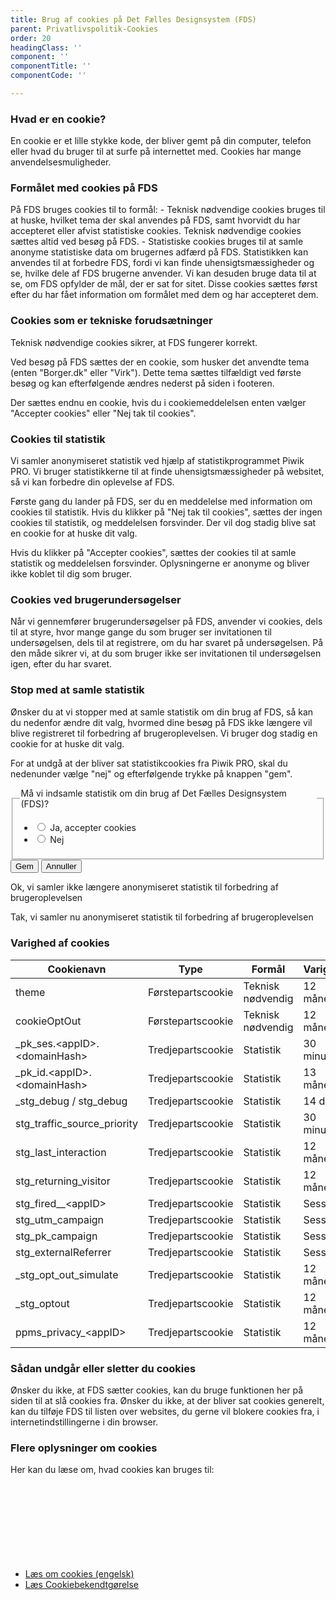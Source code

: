 ```yaml
---
title: Brug af cookies på Det Fælles Designsystem (FDS)
parent: Privatlivspolitik-Cookies
order: 20
headingClass: ''
component: ''
componentTitle: ''
componentCode: ''

---
```

<h3>Hvad er en cookie?</h3>

En cookie er et lille stykke kode, der bliver gemt på din computer, telefon eller hvad du bruger til at surfe på internettet med. Cookies har mange anvendelsesmuligheder. 

<h3>Formålet med cookies på FDS</h3>
På FDS bruges cookies til to formål:
- Teknisk nødvendige cookies bruges til at huske, hvilket tema der skal anvendes på FDS, samt hvorvidt du har accepteret eller afvist statistiske cookies. Teknisk nødvendige cookies sættes altid ved besøg på FDS.
- Statistiske cookies bruges til at samle anonyme statistiske data om brugernes adfærd på FDS. Statistikken kan anvendes til at forbedre FDS, fordi vi kan finde uhensigtsmæssigheder og se, hvilke dele af FDS brugerne anvender. Vi kan desuden bruge data til at se, om FDS opfylder de mål, der er sat for sitet. Disse cookies sættes først efter du har fået information om formålet med dem og har accepteret dem.

<h3>Cookies som er tekniske forudsætninger</h3>

Teknisk nødvendige cookies sikrer, at FDS fungerer korrekt. 

Ved besøg på FDS sættes der en cookie, som husker det anvendte tema (enten "Borger.dk" eller "Virk"). Dette tema sættes tilfældigt ved første besøg og kan efterfølgende ændres nederst på siden i footeren.

Der sættes endnu en cookie, hvis du i cookiemeddelelsen enten vælger "Accepter cookies" eller "Nej tak til cookies".

<h3>Cookies til statistik</h3>

Vi samler anonymiseret statistik ved hjælp af statistikprogrammet Piwik PRO. Vi bruger statistikkerne til at finde uhensigtsmæssigheder på websitet, så vi kan forbedre din oplevelse af FDS.

Første gang du lander på FDS, ser du en meddelelse med information om cookies til statistik. Hvis du klikker på "Nej tak til cookies", sættes der ingen cookies til statistik, og meddelelsen forsvinder. Der vil dog stadig blive sat en cookie for at huske dit valg. 

Hvis du klikker på "Accepter cookies", sættes der cookies til at samle statistik og meddelelsen forsvinder. Oplysningerne er anonyme og bliver ikke koblet til dig som bruger.

<h3>Cookies ved brugerundersøgelser</h3>

Når vi gennemfører brugerundersøgelser på FDS, anvender vi cookies, dels til at styre, hvor mange gange du som bruger ser invitationen til undersøgelsen, dels til at registrere, om du har svaret på undersøgelsen. På den måde sikrer vi, at du som bruger ikke ser invitationen til undersøgelsen igen, efter du har svaret.

<h3>Stop med at samle statistik</h3>

Ønsker du at vi stopper med at samle statistik om din brug af FDS, så kan du nedenfor ændre dit valg, hvormed dine besøg på FDS ikke længere vil blive registreret til forbedring af brugeroplevelsen. Vi bruger dog stadig en cookie for at huske dit valg.

For at undgå at der bliver sat statistikcookies fra Piwik PRO, skal du nedenunder vælge "nej" og efterfølgende trykke på knappen "gem".

<form id="cookieForm" method="post" action="/">
    <div class="form-group">
        <fieldset>
            <legend>Må vi indsamle statistik om din brug af Det Fælles Designsystem (FDS)?</legend>
            <ul class="nobullet-list">
                <li>
                    <input id="statCookiesYes" type="radio" name="statCookies" value="1" class="form-radio radio-large" />
                    <label for="statCookiesYes">Ja, accepter cookies</label>
                </li>
                <li>
                    <input id="statCookiesNo" type="radio" name="statCookies" value="0" class="form-radio radio-large"/>
                    <label for="statCookiesNo">Nej</label>
                </li>
            </ul>
        </fieldset>
    </div>
    <div id="cookieButtons" class="mt-6 d-none">
        <input type="hidden" id="originalValue" value="" />
        <button type="submit" class="button button-primary" id="cookieSave">Gem</button>
        <button type="button" class="button button-secondary" id="cookieCancel">Annuller</button>
    </div>
</form>
<div class="alert alert-success alert--show-icon alert--paragraph d-none" role="alert" id="cookieNoAlert">
    <div class="alert-body">
        <p class="alert-text">Ok, vi samler ikke længere anonymiseret statistik til forbedring af brugeroplevelsen</p>
    </div>
</div>
<div class="alert alert-success alert--show-icon alert--paragraph d-none" role="alert" id="cookieYesAlert">
    <div class="alert-body">
        <p class="alert-text">Tak, vi samler nu anonymiseret statistik til forbedring af brugeroplevelsen</p>
    </div>
</div>

<h3>Varighed af cookies</h3>

<div class="row">
    <div class="table--responsive-scroll col-12 col-md-10 col-lg-8">
        <table class="table table--borderless table--compact">
            <thead>
                <tr>
                    <th>Cookienavn</th>
                    <th>Type</th>
                    <th>Formål</th>
                    <th>Varighed</th>
                </tr>
            </thead>
            <tbody>
                <tr>
                    <td>theme</td>
                    <td>Førstepartscookie</td>
                    <td>Teknisk nødvendig</td>
                    <td>12 måneder</td>
                </tr>
                <tr>
                    <td>cookieOptOut</td>
                    <td>Førstepartscookie</td>
                    <td>Teknisk nødvendig</td>
                    <td>12 måneder</td>
                </tr>
                <tr>
                    <td>_pk_ses.&lt;appID&gt;.&lt;domainHash&gt;</td>
                    <td>Tredjepartscookie</td>
                    <td>Statistik</td>
                    <td>30 minutter</td>
                </tr>
                <tr>
                    <td>_pk_id.&lt;appID&gt;.&lt;domainHash&gt;</td>
                    <td>Tredjepartscookie</td>
                    <td>Statistik</td>
                    <td>13 måneder</td>
                </tr>
                <tr>
                    <td>_stg_debug / stg_debug</td>
                    <td>Tredjepartscookie</td>
                    <td>Statistik</td>
                    <td>14 dage</td>
                </tr>
                <tr>
                    <td>stg_traffic_source_priority</td>
                    <td>Tredjepartscookie</td>
                    <td>Statistik</td>
                    <td>30 minutter</td>
                </tr>
                <tr>
                    <td>stg_last_interaction</td>
                    <td>Tredjepartscookie</td>
                    <td>Statistik</td>
                    <td>12 måneder</td>
                </tr>
                <tr>
                    <td>stg_returning_visitor</td>
                    <td>Tredjepartscookie</td>
                    <td>Statistik</td>
                    <td>12 måneder</td>
                </tr>
                <tr>
                    <td>stg_fired__&lt;appID&gt;</td>
                    <td>Tredjepartscookie</td>
                    <td>Statistik</td>
                    <td>Session</td>
                </tr>
                <tr>
                    <td>stg_utm_campaign</td>
                    <td>Tredjepartscookie</td>
                    <td>Statistik</td>
                    <td>Session</td>
                </tr>
                <tr>
                    <td>stg_pk_campaign</td>
                    <td>Tredjepartscookie</td>
                    <td>Statistik</td>
                    <td>Session</td>
                </tr>
                <tr>
                    <td>stg_externalReferrer</td>
                    <td>Tredjepartscookie</td>
                    <td>Statistik</td>
                    <td>Session</td>
                </tr>
                <tr>
                    <td>_stg_opt_out_simulate</td>
                    <td>Tredjepartscookie</td>
                    <td>Statistik</td>
                    <td>12 måneder</td>
                </tr>
                <tr>
                    <td>_stg_optout</td>
                    <td>Tredjepartscookie</td>
                    <td>Statistik</td>
                    <td>12 måneder</td>
                </tr>
                <tr>
                    <td>ppms_privacy_&lt;appID&gt;</td>
                    <td>Tredjepartscookie</td>
                    <td>Statistik</td>
                    <td>12 måneder</td>
                </tr>
            </tbody>
        </table>
    </div>
</div>

<h3>Sådan undgår eller sletter du cookies</h3>

Ønsker du ikke, at FDS sætter cookies, kan du bruge funktionen her på siden til at slå cookies fra. Ønsker du ikke, at der bliver sat cookies generelt, kan du tilføje FDS til listen over websites, du gerne vil blokere cookies fra, i internetindstillingerne i din browser.

<h3>Flere oplysninger om cookies</h3>

Her kan du læse om, hvad cookies kan bruges til:

<ul class="nobullet-list">
    <li><a href="https://en.wikipedia.org/wiki/HTTP_cookie" target="_blank" class="icon-link">Læs om cookies (engelsk)<svg class="icon-svg" focusable="false" aria-hidden="true"><use xlink:href="#open-in-new"></use></svg></a></li>
    <li><a href="https://www.retsinformation.dk/Forms/R0710.aspx?id=139279" target="_blank" class="icon-link">Læs Cookiebekendtgørelse<svg class="icon-svg" focusable="false" aria-hidden="true"><use xlink:href="#open-in-new"></use></svg></a></li>
</ul>
